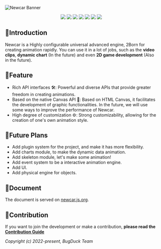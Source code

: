 <picture>
  <source media="(prefers-color-scheme: dark)" srcset="https://github.com/Bug-Duck/newcar/assets/73536163/0a17bf99-6ea5-483c-87f6-c9b284ad0030">
  <img alt="Newcar Banner" src="https://github.com/Bug-Duck/newcar/assets/73536163/02dc932c-b718-4f83-be2c-8e665760e2cd">
</picture>

<p align="center">
  <img src="https://img.shields.io/github/stars/Bug-Duck/newcar?color=yellowgreen&logo=github&style=flat-square" />
  <img src="https://img.shields.io/github/forks/Bug-Duck/newcar?logo=github&style=flat-square" />
  <img src="https://img.shields.io/github/license/Bug-Duck/newcar?color=skyblue&logo=github&style=flat-square" />
  <a href="https://twitter.com/bugduckteam"><img src="https://shields.io/badge/twitter-BugDuck_Team-blue?logo=twitter&style=flat-square" /></a>
  <a href="https://discord.gg/ANqgRc3C4b"><img src="https://shields.io/badge/discord-newcarjs-blue?logo=discord&style=flat-square" /></a>
  <a href="https://www.npmjs.com/package/newcar"><img src="https://img.shields.io/npm/dw/newcar.svg"/></a>
  <a href="https://www.npmjs.com/package/newcar"><img src="https://img.shields.io/npm/v/newcar.svg"/></a>
</p>

## 📔Introduction

Newcar is a Highly configurable universal advanced engine, 2Born for creating animation rapidly. You can use it in a lot of jobs, such as the **video clips**, **dynamic chart** (In the future) and even **2D game development** (Also in the future).

## 🌟Feature

- Rich API interfaces 🛠️: Powerful and diverse APIs that provide greater freedom in creating animations.
- Based on the native Canvas API 🧬: Based on HTML Canvas, it facilitates the development of graphic functionalities. In the future, we will use some ways to improve the performance of Newcar.
- High degree of customization ⚙️: Strong customizability, allowing for the creation of one's own animation style.

## 🧭Future Plans

- Add plugin system for the project, and make it has more flexibility.
- Add charts module, to make the dynamic data animation.
- Add skeleton module, let's make some animation!
- Add event system to be a interactive animation engine.
- Add UI.
- Add physical engine for objects.

## 📖Document

The document is served on [newcar.js.org](https://newcar.js.org).

## 📝Contribution

If you want to join the development or make a contribution, **please read the [Contribution Guide](./doc/README.md)**

_Copyright (c) 2022-present, BugDuck Team_
